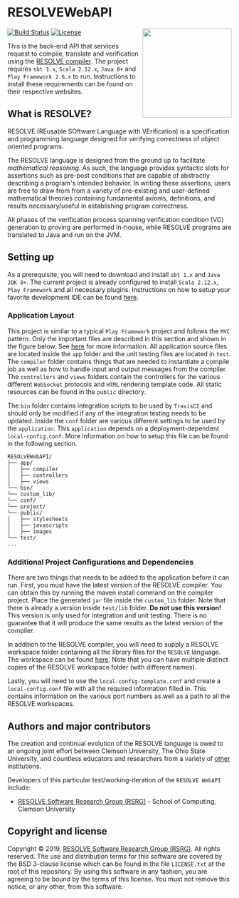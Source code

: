 RESOLVEWebAPI
==============
[![Build Status](https://travis-ci.org/ClemsonRSRG/RESOLVEWebAPI.svg?branch=master)](https://travis-ci.org/ClemsonRSRG/RESOLVEWebAPI)
[![License](https://img.shields.io/badge/license-BSD-blue.svg)](https://raw.githubusercontent.com/ClemsonRSRG/RESOLVEWebAPI/master/LICENSE.txt)
<img align="right" src="public/images/resolve_logo.png" width="200"/> 

This is the back-end API that services request to compile, translate and verification using the [RESOLVE compiler](https://github.com/ClemsonRSRG/RESOLVE). The project requires `sbt 1.x`, `Scala 2.12.x`, `Java 8+` and `Play Framework 2.6.x` to run. Instructions to install these requirements can be found on their respective websites.

## What is RESOLVE?

RESOLVE (REusable SOftware Language with VErification) is a specification and programming language designed for verifying correctness of object oriented programs.

The RESOLVE language is designed from the ground up to facilitate *mathematical reasoning*. As such, the language provides syntactic slots for assertions such as pre-post conditions that are capable of abstractly describing a program's intended behavior. In writing these assertions, users are free to draw from from a variety of pre-existing and user-defined mathematical theories containing fundamental axioms, definitions, and results necessary/useful in establishing program correctness.

All phases of the verification process spanning verification condition (VC) generation to proving are performed in-house, while RESOLVE programs are translated to Java and run on the JVM.

## Setting up

As a prerequisite, you will need to download and install `sbt 1.x` and `Java JDK 8+`. The current project is already configured to install `Scala 2.12.x`, `Play Framework` and all necessary plugins. Instructions on how to setup your favorite development IDE can be found [here](https://www.playframework.com/documentation/2.6.x/IDE).

### Application Layout

This project is similar to a typical `Play Framework` project and follows the `MVC` pattern. Only the important files are described in this section and shown in the figure below. See [here](https://www.playframework.com/documentation/2.6.x/Anatomy) for more information. All application source files are located inside the `app` folder and the unit testing files are located in `test`. The `compiler` folder contains things that are needed to instantiate a compile job as well as how to handle input and output messages from the compiler. The `controllers` and `views` folders contain the controllers for the various different `WebSocket` protocols and `HTML` rendering template code. All static resources can be found in the `public` directory. 

The `bin` folder contains integration scripts to be used by `TravisCI` and should only be modified if any of the integration testing needs to be updated. Inside the `conf` folder are various different settings to be used by the `application`. This `application` depends on a deployment-dependent `local-config.conf`. More information on how to setup this file can be found in the following section.

```
RESOLVEWebAPI/
├── app/
│   ├── compiler
│   ├── controllers
│   ├── views
└── bin/
└── custom_lib/
└── conf/
└── project/
└── public/
│   ├── stylesheets
│   ├── javascripts 
│   ├── images 
└── test/
...
```

### Additional Project Configurations and Dependencies

There are two things that needs to be added to the application before it can run. First, you must have the latest version of the RESOLVE compiler. You can obtain this by running the maven install command on the compiler project. Place the generated `jar` file inside the `custom_lib` folder. Note that there is already a version inside `test/lib` folder. **Do not use this version!** This version is only used for integration and unit testing. There is no guarantee that it will produce the same results as the latest version of the compiler.

In addition to the RESOLVE compiler, you will need to supply a RESOLVE workspace folder containing all the library files for the `RESOLVE` language. The workspace can be found [here](https://github.com/ClemsonRSRG/RESOLVE-Workspace). Note that you can have multiple distinct copies of the RESOLVE workspace folder (with different names).

Lastly, you will need to use the `local-config-template.conf` and create a `local-config.conf` file with all the required information filled in. This contains information on the various port numbers as well as a path to all the RESOLVE workspaces.

## Authors and major contributors
The creation and continual evolution of the RESOLVE language is owed to an ongoing joint effort between Clemson University, The Ohio State University, and countless educators and researchers from a variety of [other](https://www.cs.clemson.edu/resolve/about.html) institutions.

Developers of this particular test/working-iteration of the `RESOLVE WebAPI` include:

* [RESOLVE Software Research Group (RSRG)](https://www.cs.clemson.edu/resolve/) - School of Computing, Clemson University

## Copyright and license

Copyright © 2019, [RESOLVE Software Research Group (RSRG)](https://www.cs.clemson.edu/resolve/). All rights reserved. The use and distribution terms for this software are covered by the BSD 3-clause license which can be found in the file `LICENSE.txt` at the root of this repository. By using this software in any fashion, you are agreeing to be bound by the terms of this license. You must not remove this notice, or any other, from this software.
